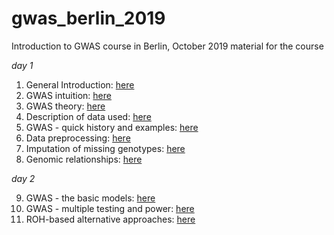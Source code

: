 # gwas_berlin_2019
Introduction to GWAS course in Berlin, October 2019
material for the course


*day 1*

1. General Introduction: [here](https://docs.google.com/presentation/d/1yb6z2UIRh1FKgauUA0MTck21vMKFs1Zc6NG9wCY8GZw/edit)
2. GWAS intuition: [here](https://docs.google.com/presentation/d/145elGyXlUvL21RIoMHAly042ltvcnQ3x0-U8vwxX31Q/edit)
3. GWAS theory: [here](https://docs.google.com/presentation/d/1N3UBiZxLJ_1lwjaeA4PMprbyRWGJ7kWzuAYQ1a_5ZI4/edit?usp=sharing)
4. Description of data used: [here](https://docs.google.com/presentation/d/1UZZER2h3U_wUaK4cgbEDhvxdocgQtBD0TkPFLt2Rtvs/edit?usp=sharing)
5. GWAS - quick history and examples: [here](https://docs.google.com/presentation/d/19yDGOl6UTddtRt9AD1Wk7tPL7-NI_HNLaNdaK91YcPQ/edit?usp=sharing)
6. Data preprocessing: [here](https://docs.google.com/presentation/d/1tTjWymCkIjlkT7V_sv-Rxz4j3-yZ7lONkd1ScPOwxtI/edit?usp=sharing)
7. Imputation of missing genotypes: [here](https://docs.google.com/presentation/d/1CcmhJ4CWRBnE7gpnB0xHZSM7IBhc5mB5kIbLQvSxIjM/edit?usp=sharing)
8. Genomic relationships: [here](https://docs.google.com/presentation/d/1QbjbH74qjN3c55AVBKplpkCGoPplkXdsTW7H53FiA2I/edit?usp=sharing)

*day 2*

9. GWAS - the basic models: [here](https://docs.google.com/presentation/d/1-LVGvqOdHyXVeZa0hCP4jaCXiEJgWVgbe_41sgBSwQM/edit?usp=sharing)
10. GWAS - multiple testing and power: [here](https://docs.google.com/presentation/d/1sG0Vl5Yg3bZbhyNvVsKUfhQwvUwL7_3fwImyM8N-bUQ/edit?usp=sharing)
11. ROH-based alternative approaches: [here](https://docs.google.com/presentation/d/15Db0WI0t0lkFzKLBvVtWuf6nzK8wBfA9kfHJIG2V3Uk/edit?usp=sharing)

